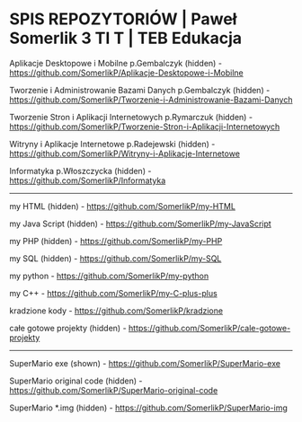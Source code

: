 # SPIS REPOZYTORIÓW | Paweł Somerlik 3 TI T | TEB Edukacja

Aplikacje Desktopowe i Mobilne p.Gembalczyk (hidden) - https://github.com/SomerlikP/Aplikacje-Desktopowe-i-Mobilne

Tworzenie i Administrowanie Bazami Danych p.Gembalczyk (hidden) - https://github.com/SomerlikP/Tworzenie-i-Administrowanie-Bazami-Danych

Tworzenie Stron i Aplikacji Internetowych p.Rymarczuk (hidden) - https://github.com/SomerlikP/Tworzenie-Stron-i-Aplikacji-Internetowych

Witryny i Aplikacje Internetowe p.Radejewski (hidden) - https://github.com/SomerlikP/Witryny-i-Aplikacje-Internetowe

Informatyka p.Włoszczycka (hidden) - https://github.com/SomerlikP/Informatyka

-------------------------------------------------------------------------------------------------------------------------------------------------------------------------

my HTML (hidden) - https://github.com/SomerlikP/my-HTML

my Java Script (hidden) - https://github.com/SomerlikP/my-JavaScript

my PHP (hidden) - https://github.com/SomerlikP/my-PHP

my SQL (hidden) - https://github.com/SomerlikP/my-SQL

my python - https://github.com/SomerlikP/my-python

my C++ - https://github.com/SomerlikP/my-C-plus-plus

kradzione kody - https://github.com/SomerlikP/kradzione

całe gotowe projekty (hidden) - https://github.com/SomerlikP/cale-gotowe-projekty

-------------------------------------------------------------------------------------------------------------------------------------------------------------------------

SuperMario exe (shown) - https://github.com/SomerlikP/SuperMario-exe

SuperMario original code (hidden) - https://github.com/SomerlikP/SuperMario-original-code

SuperMario *.img (hidden) - https://github.com/SomerlikP/SuperMario-img

